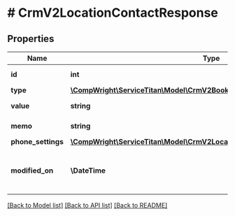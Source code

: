 # # CrmV2LocationContactResponse

## Properties

Name | Type | Description | Notes
------------ | ------------- | ------------- | -------------
**id** | **int** | Id of contact |
**type** | [**\CompWright\ServiceTitan\Model\CrmV2BookingContactResponseType**](CrmV2BookingContactResponseType.md) |  |
**value** | **string** | Value of contact |
**memo** | **string** | Memo of contact | [optional]
**phone_settings** | [**\CompWright\ServiceTitan\Model\CrmV2LocationContactResponsePhoneSettings**](CrmV2LocationContactResponsePhoneSettings.md) |  |
**modified_on** | **\DateTime** | Date/time (in UTC) the contact was last modified |

[[Back to Model list]](../../README.md#models) [[Back to API list]](../../README.md#endpoints) [[Back to README]](../../README.md)
